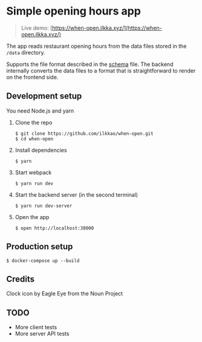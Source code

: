 # Simple opening hours app

> Live demo: [https://when-open.ilkka.xyz/](https://when-open.ilkka.xyz/)

The app reads restaurant opening hours from the data files stored in the `/data` directory.

Supports the file format described in the [schema](https://github.com/ilkkao/when-open/blob/master/server/schema.json) file. The backend internally converts the data files to a format that is straightforward to render on the frontend side.

## Development setup

You need Node.js and yarn

1. Clone the repo

   ```
   $ git clone https://github.com/ilkkao/when-open.git
   $ cd when-open
   ```

2. Install dependencies

   ```
   $ yarn
   ```

3. Start webpack

   ```
   $ yarn run dev
   ```

4. Start the backend server (in the second terminal)

   ```
   $ yarn run dev-server
   ```

5. Open the app

   ```
   $ open http://localhost:38000
   ```

## Production setup

```
$ docker-compose up --build
```

## Credits

Clock icon by Eagle Eye from the Noun Project

## TODO

- More client tests
- More server API tests
